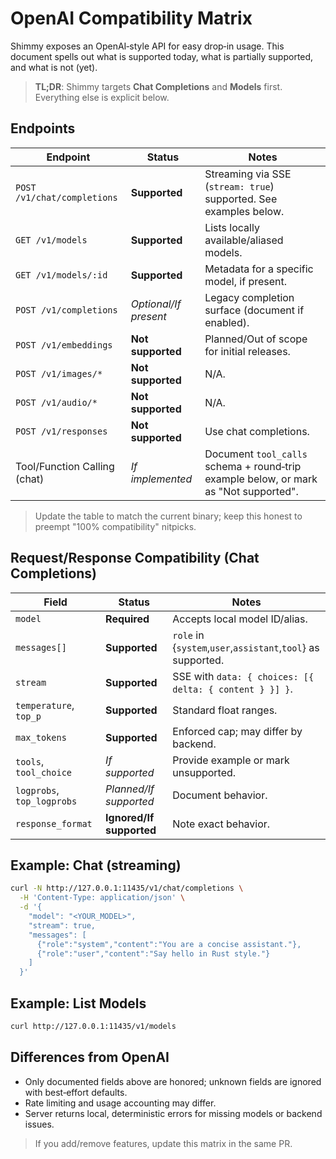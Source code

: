 # OpenAI Compatibility Matrix

Shimmy exposes an OpenAI‑style API for easy drop‑in usage. This document spells out what is supported today, what is partially supported, and what is not (yet).

> **TL;DR**: Shimmy targets **Chat Completions** and **Models** first. Everything else is explicit below.

## Endpoints

| Endpoint | Status | Notes |
|---|---|---|
| `POST /v1/chat/completions` | **Supported** | Streaming via SSE (`stream: true`) supported. See examples below. |
| `GET /v1/models` | **Supported** | Lists locally available/aliased models. |
| `GET /v1/models/:id` | **Supported** | Metadata for a specific model, if present. |
| `POST /v1/completions` | *Optional/If present* | Legacy completion surface (document if enabled). |
| `POST /v1/embeddings` | **Not supported** | Planned/Out of scope for initial releases. |
| `POST /v1/images/*` | **Not supported** | N/A. |
| `POST /v1/audio/*` | **Not supported** | N/A. |
| `POST /v1/responses` | **Not supported** | Use chat completions. |
| Tool/Function Calling (chat) | *If implemented* | Document `tool_calls` schema + round‑trip example below, or mark as "Not supported". |

> Update the table to match the current binary; keep this honest to preempt "100% compatibility" nitpicks.

## Request/Response Compatibility (Chat Completions)

| Field | Status | Notes |
|---|---|---|
| `model` | **Required** | Accepts local model ID/alias. |
| `messages[]` | **Supported** | `role` in {`system`,`user`,`assistant`,`tool`} as supported. |
| `stream` | **Supported** | SSE with `data: { choices: [{ delta: { content } }] }`. |
| `temperature`, `top_p` | **Supported** | Standard float ranges. |
| `max_tokens` | **Supported** | Enforced cap; may differ by backend. |
| `tools`, `tool_choice` | *If supported* | Provide example or mark unsupported. |
| `logprobs`, `top_logprobs` | *Planned/If supported* | Document behavior. |
| `response_format` | **Ignored/If supported** | Note exact behavior. |

## Example: Chat (streaming)

```bash
curl -N http://127.0.0.1:11435/v1/chat/completions \
  -H 'Content-Type: application/json' \
  -d '{
    "model": "<YOUR_MODEL>",
    "stream": true,
    "messages": [
      {"role":"system","content":"You are a concise assistant."},
      {"role":"user","content":"Say hello in Rust style."}
    ]
  }'
```

## Example: List Models

```bash
curl http://127.0.0.1:11435/v1/models
```

## Differences from OpenAI

* Only documented fields above are honored; unknown fields are ignored with best‑effort defaults.
* Rate limiting and usage accounting may differ.
* Server returns local, deterministic errors for missing models or backend issues.

> If you add/remove features, update this matrix in the same PR.
